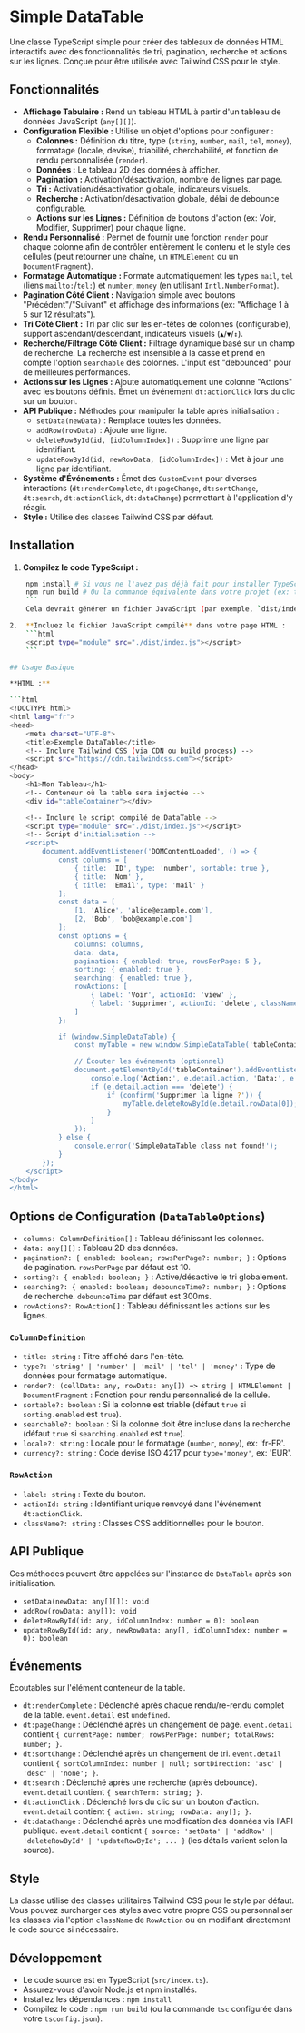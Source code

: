 # Simple DataTable

Une classe TypeScript simple pour créer des tableaux de données HTML interactifs avec des fonctionnalités de tri, pagination, recherche et actions sur les lignes. Conçue pour être utilisée avec Tailwind CSS pour le style.

## Fonctionnalités

*   **Affichage Tabulaire :** Rend un tableau HTML à partir d'un tableau de données JavaScript (`any[][]`).
*   **Configuration Flexible :** Utilise un objet d'options pour configurer :
    *   **Colonnes :** Définition du titre, type (`string`, `number`, `mail`, `tel`, `money`), formatage (locale, devise), triabilité, cherchabilité, et fonction de rendu personnalisée (`render`).
    *   **Données :** Le tableau 2D des données à afficher.
    *   **Pagination :** Activation/désactivation, nombre de lignes par page.
    *   **Tri :** Activation/désactivation globale, indicateurs visuels.
    *   **Recherche :** Activation/désactivation globale, délai de debounce configurable.
    *   **Actions sur les Lignes :** Définition de boutons d'action (ex: Voir, Modifier, Supprimer) pour chaque ligne.
*   **Rendu Personnalisé :** Permet de fournir une fonction `render` pour chaque colonne afin de contrôler entièrement le contenu et le style des cellules (peut retourner une chaîne, un `HTMLElement` ou un `DocumentFragment`).
*   **Formatage Automatique :** Formate automatiquement les types `mail`, `tel` (liens `mailto:`/`tel:`) et `number`, `money` (en utilisant `Intl.NumberFormat`).
*   **Pagination Côté Client :** Navigation simple avec boutons "Précédent"/"Suivant" et affichage des informations (ex: "Affichage 1 à 5 sur 12 résultats").
*   **Tri Côté Client :** Tri par clic sur les en-têtes de colonnes (configurable), support ascendant/descendant, indicateurs visuels (`▲`/`▼`/`↕`).
*   **Recherche/Filtrage Côté Client :** Filtrage dynamique basé sur un champ de recherche. La recherche est insensible à la casse et prend en compte l'option `searchable` des colonnes. L'input est "debounced" pour de meilleures performances.
*   **Actions sur les Lignes :** Ajoute automatiquement une colonne "Actions" avec les boutons définis. Émet un événement `dt:actionClick` lors du clic sur un bouton.
*   **API Publique :** Méthodes pour manipuler la table après initialisation :
    *   `setData(newData)` : Remplace toutes les données.
    *   `addRow(rowData)` : Ajoute une ligne.
    *   `deleteRowById(id, [idColumnIndex])` : Supprime une ligne par identifiant.
    *   `updateRowById(id, newRowData, [idColumnIndex])` : Met à jour une ligne par identifiant.
*   **Système d'Événements :** Émet des `CustomEvent` pour diverses interactions (`dt:renderComplete`, `dt:pageChange`, `dt:sortChange`, `dt:search`, `dt:actionClick`, `dt:dataChange`) permettant à l'application d'y réagir.
*   **Style :** Utilise des classes Tailwind CSS par défaut.

## Installation

1.  **Compilez le code TypeScript :**
```bash
    npm install # Si vous ne l'avez pas déjà fait pour installer TypeScript, etc.
    npm run build # Ou la commande équivalente dans votre projet (ex: tsc)
    ```
    Cela devrait générer un fichier JavaScript (par exemple, `dist/index.js`).

2.  **Incluez le fichier JavaScript compilé** dans votre page HTML :
    ```html
    <script type="module" src="./dist/index.js"></script>
    ```

## Usage Basique

**HTML :**

```html
<!DOCTYPE html>
<html lang="fr">
<head>
    <meta charset="UTF-8">
    <title>Exemple DataTable</title>
    <!-- Inclure Tailwind CSS (via CDN ou build process) -->
    <script src="https://cdn.tailwindcss.com"></script> 
</head>
<body>
    <h1>Mon Tableau</h1>
    <!-- Conteneur où la table sera injectée -->
    <div id="tableContainer"></div>

    <!-- Inclure le script compilé de DataTable -->
    <script type="module" src="./dist/index.js"></script> 
    <!-- Script d'initialisation -->
    <script>
        document.addEventListener('DOMContentLoaded', () => {
            const columns = [
                { title: 'ID', type: 'number', sortable: true },
                { title: 'Nom' },
                { title: 'Email', type: 'mail' }
            ];
            const data = [
                [1, 'Alice', 'alice@example.com'],
                [2, 'Bob', 'bob@example.com']
            ];
            const options = {
                columns: columns,
                data: data,
                pagination: { enabled: true, rowsPerPage: 5 },
                sorting: { enabled: true },
                searching: { enabled: true },
                rowActions: [
                    { label: 'Voir', actionId: 'view' },
                    { label: 'Supprimer', actionId: 'delete', className: 'text-red-600' }
                ]
            };

            if (window.SimpleDataTable) {
                const myTable = new window.SimpleDataTable('tableContainer', options);

                // Écouter les événements (optionnel)
                document.getElementById('tableContainer').addEventListener('dt:actionClick', (e) => {
                    console.log('Action:', e.detail.action, 'Data:', e.detail.rowData);
                    if (e.detail.action === 'delete') {
                        if (confirm('Supprimer la ligne ?')) {
                            myTable.deleteRowById(e.detail.rowData[0]); // Supprime par ID (col 0)
                        }
                    }
                });
            } else {
                console.error('SimpleDataTable class not found!');
            }
        });
    </script>
</body>
</html>
```

## Options de Configuration (`DataTableOptions`)

*   `columns: ColumnDefinition[]` : Tableau définissant les colonnes.
*   `data: any[][]` : Tableau 2D des données.
*   `pagination?: { enabled: boolean; rowsPerPage?: number; }` : Options de pagination. `rowsPerPage` par défaut est 10.
*   `sorting?: { enabled: boolean; }` : Active/désactive le tri globalement.
*   `searching?: { enabled: boolean; debounceTime?: number; }` : Options de recherche. `debounceTime` par défaut est 300ms.
*   `rowActions?: RowAction[]` : Tableau définissant les actions sur les lignes.

### `ColumnDefinition`

*   `title: string` : Titre affiché dans l'en-tête.
*   `type?: 'string' | 'number' | 'mail' | 'tel' | 'money'` : Type de données pour formatage automatique.
*   `render?: (cellData: any, rowData: any[]) => string | HTMLElement | DocumentFragment` : Fonction pour rendu personnalisé de la cellule.
*   `sortable?: boolean` : Si la colonne est triable (défaut `true` si `sorting.enabled` est `true`).
*   `searchable?: boolean` : Si la colonne doit être incluse dans la recherche (défaut `true` si `searching.enabled` est `true`).
*   `locale?: string` : Locale pour le formatage (`number`, `money`), ex: 'fr-FR'.
*   `currency?: string` : Code devise ISO 4217 pour `type='money'`, ex: 'EUR'.

### `RowAction`

*   `label: string` : Texte du bouton.
*   `actionId: string` : Identifiant unique renvoyé dans l'événement `dt:actionClick`.
*   `className?: string` : Classes CSS additionnelles pour le bouton.

## API Publique

Ces méthodes peuvent être appelées sur l'instance de `DataTable` après son initialisation.

*   `setData(newData: any[][]): void`
*   `addRow(rowData: any[]): void`
*   `deleteRowById(id: any, idColumnIndex: number = 0): boolean`
*   `updateRowById(id: any, newRowData: any[], idColumnIndex: number = 0): boolean`

## Événements

Écoutables sur l'élément conteneur de la table.

*   `dt:renderComplete` : Déclenché après chaque rendu/re-rendu complet de la table. `event.detail` est `undefined`.
*   `dt:pageChange` : Déclenché après un changement de page. `event.detail` contient `{ currentPage: number; rowsPerPage: number; totalRows: number; }`.
*   `dt:sortChange` : Déclenché après un changement de tri. `event.detail` contient `{ sortColumnIndex: number | null; sortDirection: 'asc' | 'desc' | 'none'; }`.
*   `dt:search` : Déclenché après une recherche (après debounce). `event.detail` contient `{ searchTerm: string; }`.
*   `dt:actionClick` : Déclenché lors du clic sur un bouton d'action. `event.detail` contient `{ action: string; rowData: any[]; }`.
*   `dt:dataChange` : Déclenché après une modification des données via l'API publique. `event.detail` contient `{ source: 'setData' | 'addRow' | 'deleteRowById' | 'updateRowById'; ... }` (les détails varient selon la source).

## Style

La classe utilise des classes utilitaires Tailwind CSS pour le style par défaut. Vous pouvez surcharger ces styles avec votre propre CSS ou personnaliser les classes via l'option `className` de `RowAction` ou en modifiant directement le code source si nécessaire.

## Développement

*   Le code source est en TypeScript (`src/index.ts`).
*   Assurez-vous d'avoir Node.js et npm installés.
*   Installez les dépendances : `npm install`
*   Compilez le code : `npm run build` (ou la commande `tsc` configurée dans votre `tsconfig.json`). 